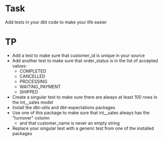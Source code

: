 # Task

Add tests in your dbt code to make your life easier

# TP

* Add a test to make sure that customer_id is unique in your source
* Add another test to make sure that order_status is in the list of accepted values:
  * COMPLETED
  * CANCELLED
  * PROCESSING
  * WAITING_PAYMENT
  * SHIPPED
* Create a singular test to make sure there are always at least 100 rows in the int__sales model
* Install the dbt-utils and dbt-expectations packages
* Use one of this package to make sure that int__sales always has the "turnover" column
  * and that customer_name is never an empty string
* Replace your singular test with a generic test from one of the installed packages
